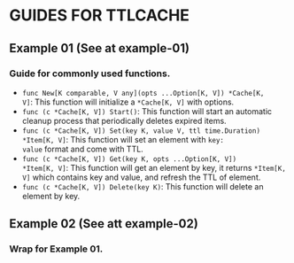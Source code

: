 # GUIDES FOR TTLCACHE

## Example 01 (See at example-01)

### Guide for commonly used functions.

- <code>func New[K comparable, V any](opts ...Option[K, V]) *Cache[K, V]</code>: This function will initialize a <code>*Cache[K, V]</code> with options.
- <code>func (c *Cache[K, V]) Start()</code>: This function will start an automatic cleanup process that periodically deletes expired items.
- <code>func (c *Cache[K, V]) Set(key K, value V, ttl time.Duration) *Item[K, V]</code>: This function will set an element with <code>key: value</code> format and come with TTL.
- <code>func (c *Cache[K, V]) Get(key K, opts ...Option[K, V]) *Item[K, V]</code>: This function will get an element by key, it returns <code>*Item[K, V]</code> which contains key and value, and refresh the TTL of element.
- <code>func (c *Cache[K, V]) Delete(key K)</code>: This function will delete an element by key.

## Example 02 (See att example-02)

### Wrap for Example 01.